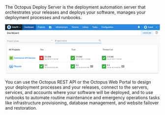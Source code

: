 The Octopus Deploy Server is the deployment automation server that orchestrates your releases and deploys your software, manages your deployment processes and runbooks.

![Octopus Dashboard](/docs/shared-content/concepts/images/dashboard.png)

You can use the Octopus REST API or the Octopus Web Portal to design your deployment processes and your releases, connect to the servers, services, and accounts where your software will be deployed, and to use runbooks to automate routine maintenance and emergency operations tasks like infrastructure provisioning, database management, and website failover and restoration.
